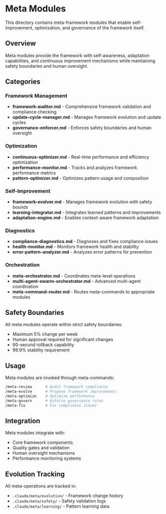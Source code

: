 # Meta Modules

This directory contains meta-framework modules that enable self-improvement, optimization, and governance of the framework itself.

## Overview

Meta modules provide the framework with self-awareness, adaptation capabilities, and continuous improvement mechanisms while maintaining safety boundaries and human oversight.

## Categories

### Framework Management
- **framework-auditor.md** - Comprehensive framework validation and compliance checking
- **update-cycle-manager.md** - Manages framework evolution and update cycles
- **governance-enforcer.md** - Enforces safety boundaries and human oversight

### Optimization
- **continuous-optimizer.md** - Real-time performance and efficiency optimization
- **performance-monitor.md** - Tracks and analyzes framework performance metrics
- **pattern-optimizer.md** - Optimizes pattern usage and composition

### Self-Improvement
- **framework-evolver.md** - Manages framework evolution with safety bounds
- **learning-integrator.md** - Integrates learned patterns and improvements
- **adaptation-engine.md** - Enables context-aware framework adaptation

### Diagnostics
- **compliance-diagnostics.md** - Diagnoses and fixes compliance issues
- **health-monitor.md** - Monitors framework health and stability
- **error-pattern-analyzer.md** - Analyzes error patterns for prevention

### Orchestration
- **meta-orchestrator.md** - Coordinates meta-level operations
- **multi-agent-swarm-orchestrator.md** - Advanced multi-agent coordination
- **meta-command-router.md** - Routes meta-commands to appropriate modules

## Safety Boundaries

All meta modules operate within strict safety boundaries:
- Maximum 5% change per week
- Human approval required for significant changes
- 60-second rollback capability
- 99.9% stability requirement

## Usage

Meta modules are invoked through meta-commands:

```bash
/meta-review      # Audit framework compliance
/meta-evolve      # Propose framework improvements
/meta-optimize    # Optimize performance
/meta-govern      # Enforce governance rules
/meta-fix         # Fix compliance issues
```

## Integration

Meta modules integrate with:
- Core framework components
- Quality gates and validation
- Human oversight mechanisms
- Performance monitoring systems

## Evolution Tracking

All meta-operations are tracked in:
- `.claude/meta/evolution/` - Framework change history
- `.claude/meta/safety/` - Safety validation logs
- `.claude/meta/learning/` - Pattern learning data